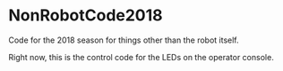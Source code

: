 # NonRobotCode2018
Code for the 2018 season for things other than the robot itself.

Right now, this is the control code for the LEDs on the operator console.
